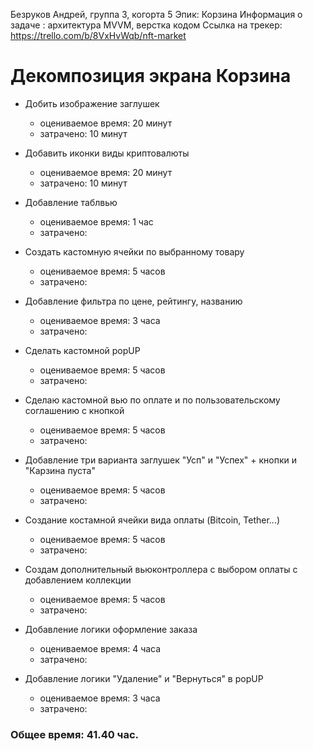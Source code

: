 Безруков Андрей, группа 3, когорта 5
Эпик: Корзина
Информация о задаче : архитектура MVVM, верстка кодом
Ссылка на трекер: https://trello.com/b/8VxHvWqb/nft-market

# Декомпозиция экрана Корзина

- Добить изображение заглушек
    - оцениваемое время: 20 минут 
    - затрачено: 10 минут 
    
    
- Добавить иконки виды криптовалюты
    - оцениваемое время: 20 минут 
    - затрачено: 10 минут 

- Добавление таблвью
    - оцениваемое время: 1 час
    - затрачено:

- Создать кастомную ячейки по выбранному товару
    - оцениваемое время: 5 часов
    - затрачено: 
    
- Добавление фильтра по цене, рейтингу, названию
    - оцениваемое время: 3 часа
    - затрачено: 
    
- Сделать кастомной popUP 
    - оцениваемое время: 5 часов
    - затрачено:

- Сделаю кастомной вью по оплате и по пользовательскому соглашению с кнопкой
    - оцениваемое время: 5 часов
    - затрачено:

- Добавление три варианта заглушек "Усп" и "Успех" + кнопки и "Карзина пуста"
    - оцениваемое время: 5 часов
    - затрачено: 
    
- Создание костамной ячейки вида оплаты (Bitcoin, Tether...)
    - оцениваемое время: 5 часов
    - затрачено: 
    
- Создам дополнительный вьюконтроллера с выбором оплаты с добавлением коллекции
    - оцениваемое время: 5 часов
    - затрачено: 
    
- Добавление логики оформление заказа
    - оцениваемое время: 4 часа
    - затрачено: 
    
- Добавление логики "Удаление" и "Вернуться" в popUP
    - оцениваемое время: 3 часа
    - затрачено: 

### Общее время: 41.40 час.
